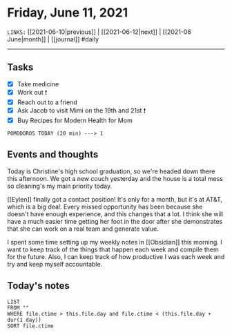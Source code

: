 # Friday, June 11, 2021
`LINKS:` [[2021-06-10|previous]] | [[2021-06-12|next]] |  [[2021-06 June|month]] | [[journal]] 
#daily

---
## Tasks
- [x]  Take medicine
- [x]  Work out ❗️
- [X]  Reach out to a friend
- [X] Ask Jacob to visit Mimi on the 19th and 21st ❗️
- [x] Buy Recipes for Modern Health for Mom

```
POMODOROS TODAY (20 min) ---> 1
```

## Events and thoughts
Today is Christine's high school graduation, so we're headed down there this afternoon. We got a new couch yesterday and the house is a total mess so cleaning's my main priority today. 

[[Eylen]] finally got a contact position! It's only for a month, but it's at AT&T, which is a big deal. Every missed opportunity has been because she doesn't have enough experience, and this changes that a lot. I think she will have a much easier time getting her foot in the door after she demonstrates that she can work on a real team and generate value. 

I spent some time setting up my weekly notes in [[Obsidian]] this morning. I want to keep track of the things that happen each week and compile them for the future. Also, I can keep track of how productive I was each week and try and keep myself accountable. 

## Today's notes
```dataview
LIST 
FROM ""
WHERE file.ctime > this.file.day and file.ctime < (this.file.day + dur(1 day))
SORT file.ctime
```
